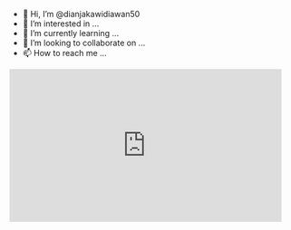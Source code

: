 - 👋 Hi, I’m @dianjakawidiawan50
- 👀 I’m interested in ...
- 🌱 I’m currently learning ...
- 💞️ I’m looking to collaborate on ...
- 📫 How to reach me ...

<!---
dianjakawidiawan50/dianjakawidiawan50 is a ✨ special ✨ repository because its `README.md` (this file) appears on your GitHub profile.
You can click the Preview link to take a look at your changes.
--->
<?xml version="1.0" encoding="UTF-8" ?>
<!DOCTYPE html>
<html b:css='false' b:defaultwidgetversion='2' b:layoutsVersion='3' b:responsive='true' b:templateUrl='indie.xml' b:templateVersion='1.3.3' expr:dir='data:blog.languageDirection' expr:lang='data:blog.locale' xmlns='http://www.w3.org/1999/xhtml' xmlns:b='http://www.google.com/2005/gml/b' xmlns:data='http://www.google.com/2005/gml/data' xmlns:expr='http://www.google.com/2005/gml/expr'>
  <head><script data-ad-client="ca-pub-1091812641825939" async src="https://pagead2.googlesyndication.com/pagead/js/adsbygoogle.js"></script>
<!-- Global site tag (gtag.js) - Google Ads: 379474233 --> <script async src="https://www.googletagmanager.com/gtag/js?id=AW-379474233"></script> <script> window.dataLayer = window.dataLayer || []; function gtag(){dataLayer.push(arguments);} gtag('js', new Date()); gtag('config', 'AW-379474233'); </script>
<iframe width="480" height="270" src="https://ustream.tv/embed/17074538" scrolling="no" allowfullscreen webkitallowfullscreen frameborder="0" style="border: 0 none transparent;"></iframe>
